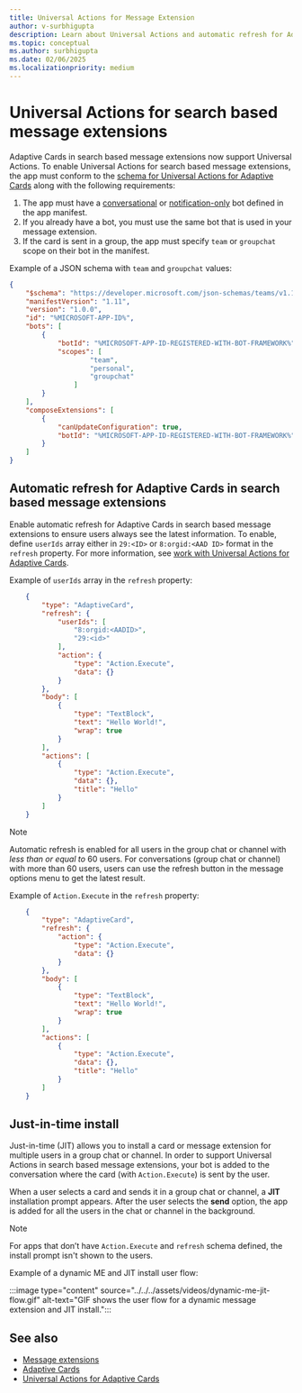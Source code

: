 ```yaml
---
title: Universal Actions for Message Extension
author: v-surbhigupta
description: Learn about Universal Actions and automatic refresh for Adaptive Cards in search based message extensions, and know about Just-in-time (JIT) installation.
ms.topic: conceptual
ms.author: surbhigupta
ms.date: 02/06/2025
ms.localizationpriority: medium
---
```


# Universal Actions for search based message extensions

Adaptive Cards in search based message extensions now support Universal Actions. To enable Universal Actions for search based message extensions, the app must conform to the [schema for Universal Actions for Adaptive Cards](../../../task-modules-and-cards/cards/Universal-actions-for-adaptive-cards/Work-with-Universal-Actions-for-Adaptive-Cards.md#schema-for-universal-actions-for-adaptive-cards) along with the following requirements:

1. The app must have a [conversational](../../../bots/build-conversational-capability.md) or [notification-only](../../../bots/build-notification-capability.md) bot defined in the app manifest.
1. If you already have a bot, you must use the same bot that is used in your message extension.
1. If the card is sent in a group, the app must specify `team` or `groupchat` scope on their bot in the manifest.

Example of a JSON schema with `team` and `groupchat` values:

```json
{
    "$schema": "https://developer.microsoft.com/json-schemas/teams/v1.11/MicrosoftTeams.schema.json",
    "manifestVersion": "1.11",
    "version": "1.0.0",
    "id": "%MICROSOFT-APP-ID%",
    "bots": [
        {
            "botId": "%MICROSOFT-APP-ID-REGISTERED-WITH-BOT-FRAMEWORK%",
            "scopes": [
                    "team",
                    "personal",
                    "groupchat"
                ]
        }
    ],
    "composeExtensions": [
        {
            "canUpdateConfiguration": true,
            "botId": "%MICROSOFT-APP-ID-REGISTERED-WITH-BOT-FRAMEWORK%", // Use the same bot as what is specified in the bots section above
        }
    ]
}
```

## Automatic refresh for Adaptive Cards in search based message extensions

Enable automatic refresh for Adaptive Cards in search based message extensions to ensure users always see the latest information. To enable, define `userIds` array either in  `29:<ID>` or `8:orgid:<AAD ID>` format in the `refresh` property. For more information, see [work with Universal Actions for Adaptive Cards](../../../task-modules-and-cards/cards/Universal-actions-for-adaptive-cards/Work-with-Universal-Actions-for-Adaptive-Cards.md#user-ids-in-refresh).

Example of `userIds` array in the `refresh` property:

```json
    {
        "type": "AdaptiveCard",
        "refresh": {
            "userIds": [
                "8:orgid:<AADID>",
                "29:<id>"
            ],
            "action": {
                "type": "Action.Execute",
                "data": {}
            }
        },
        "body": [
            {
                "type": "TextBlock",
                "text": "Hello World!",
                "wrap": true
            }
        ],
        "actions": [
            {
                "type": "Action.Execute",
                "data": {},
                "title": "Hello"
            }
        ]
    }
```

> [!NOTE]
> Automatic refresh is enabled for all users in the group chat or channel with *less than or equal to* 60 users. For conversations (group chat or channel) with more than 60 users, users can use the refresh button in the message options menu to get the latest result.

Example of `Action.Execute` in the `refresh` property:

```json
    {
        "type": "AdaptiveCard",
        "refresh": {
            "action": {
                "type": "Action.Execute",
                "data": {}
            }
        },
        "body": [
            {
                "type": "TextBlock",
                "text": "Hello World!",
                "wrap": true
            }
        ],
        "actions": [
            {
                "type": "Action.Execute",
                "data": {},
                "title": "Hello"
            }
        ]
    }
```

## Just-in-time install

Just-in-time (JIT) allows you to install a card or message extension for multiple users in a group chat or channel. In order to support Universal Actions in search based message extensions, your bot is added to the conversation where the card (with `Action.Execute`) is sent by the user.

When a user selects a card and sends it in a group chat or channel, a **JIT** installation prompt appears. After the user selects the **send** option, the app is added for all the users in the chat or channel in the background.

> [!NOTE]
> For apps that don’t have `Action.Execute` and `refresh` schema defined, the install prompt isn't shown to the users.

Example of a dynamic ME and JIT install user flow:

  :::image type="content" source="../../../assets/videos/dynamic-me-jit-flow.gif" alt-text="GIF shows the user flow for a dynamic message extension and JIT install.":::

## See also

* [Message extensions](../../what-are-messaging-extensions.md)
* [Adaptive Cards](../../../task-modules-and-cards/what-are-cards.md#adaptive-cards)
* [Universal Actions for Adaptive Cards](../../../task-modules-and-cards/cards/Universal-actions-for-adaptive-cards/Overview.md)
